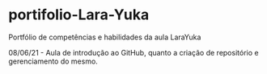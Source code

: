 # portifolio-Lara-Yuka
Portfólio de competências e habilidades da aula LaraYuka

08/06/21 - Aula de introdução ao GitHub, quanto a criação de repositório e gerenciamento do mesmo.
